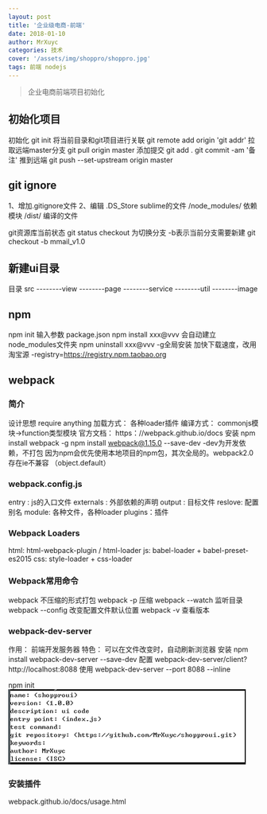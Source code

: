 ```yaml
---
layout: post
title: '企业级电商-前端'
date: 2018-01-10
author: MrXuyc
categories: 技术
cover: '/assets/img/shoppro/shoppro.jpg'
tags: 前端 nodejs
---
```

> 企业电商前端项目初始化

## 初始化项目
初始化
git init
将当前目录和git项目进行关联
git remote add origin 'git addr'
拉取远端master分支
git pull origin master
添加提交
git add .
git commit -am '备注'
推到远端
git push --set-upstream origin master

## git ignore
1、增加.gitignore文件
2、编辑
.DS_Store    sublime的文件
/node_modules/   依赖模块
/dist/   编译的文件

git资源库当前状态
git status
checkout 为切换分支 -b表示当前分支需要新建
git checkout -b mmail_v1.0
## 新建ui目录
目录 src
--------view
--------page
--------service
--------util
--------image

## npm
npm init
输入参数
package.json
npm install xxx@vvv   会自动建立node_modules文件夹
npm uninstall xxx@vvv
-g全局安装
加快下载速度，改用淘宝源
-registry=https://registry.npm.taobao.org

## webpack
### 简介
设计思想 require anything
加载方式： 各种loader插件
编译方式： commonjs模块->function类型模块
官方文档： https：//webpack.github.io/docs
安装
npm install webpack -g
npm install webpack@1.15.0 --save-dev   -dev为开发依赖，不打包
因为npm会优先使用本地项目的npm包，其次全局的。webpack2.0存在ie不兼容 （object.default）

### webpack.config.js
entry : js的入口文件
externals : 外部依赖的声明
output : 目标文件
reslove: 配置别名
module: 各种文件，各种loader
plugins：插件

### Webpack Loaders
html: html-webpack-plugin / html-loader
js: babel-loader + babel-preset-es2015
css: style-loader + css-loader

### Webpack常用命令

webpack 不压缩的形式打包
webpack -p  压缩
webpack --watch 监听目录
webpack --config 改变配置文件默认位置
webpack -v 查看版本

### webpack-dev-server
作用： 前端开发服务器
特色： 可以在文件改变时，自动刷新浏览器
安装 npm install webpack-dev-server --save-dev
配置 webpack-dev-server/client?http://localhost:8088
使用 webpack-dev-server --port 8088 --inline  

npm init
![](/assets/img/shoppro/npminit.jpg)

### 安装插件
webpack.github.io/docs/usage.html
